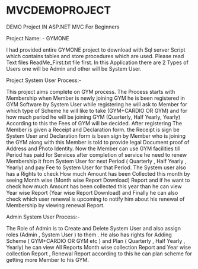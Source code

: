 # MVCDEMOPROJECT

DEMO Project IN ASP.NET MVC For Beginners

Project Name: - GYMONE

I had provided entire GYMONE project to download with Sql server Script which
contains tables and store procedures which are used.
Please read Text files ReadMe_First.txt file first.
In this Application there are 2 Types of Users one will be Admin and other will be System
User.

Project System User Process:-

This project aims complete on GYM process. The Process starts with Membership when
Member is newly joining GYM he is been registered in GYM Software by System User
while registering he will ask to Member for which type of Scheme he will like to take
(GYM+CARDIO OR GYM) and for how much period he will be joining GYM (Quarterly,
Half Yearly, Yearly) According to this the Fees of GYM will be decided. After registering
The Member is given a Receipt and Declaration form. the Receipt is sign be System User
and Declaration form is been sign by Member who is joining the GYM along with this
Member is told to provide legal Document proof of Address and Photo Identity. Now the
Member can use GYM facilities till Period has paid for Services after completion of service
he need to renew Membership it from System User for next Period ( Quarterly , Half Yearly ,
Yearly) and pay Fee to System User for that Period.
The System user also has a Rights to check How much Amount has been Collected this
month by seeing Month wise (Month wise Report Download) Report and if he want to check
how much Amount has been collected this year than he can view Year wise Report (Year
wise Report Download) and Finally he can also check which user renewal is upcoming to
notify him about his renewal of Membership by viewing renewal Report.

Admin System User Process:-

The Role of Admin is to Create and Delete System User and also assign roles (Admin ,
System User ) to them . He also has rights for Adding Scheme ( GYM+CARDIO OR GYM
etc ) and Plan ( Quarterly , Half Yearly , Yearly) he can view All Reports Month wise
collection Report and Year wise collection Report , Renewal Report according to this he can
plan scheme for getting more Member to his GYM.

